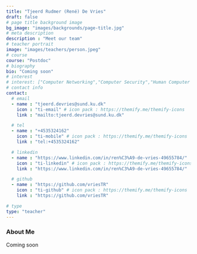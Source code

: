 ```yaml
---
title: "Tjeerd Rudmer (René) De Vries"
draft: false
# page title background image
bg_image: "images/backgrounds/page-title.jpg"
# meta description
description : "Meet our team"
# teacher portrait
image: "images/teachers/person.jpeg"
# course
course: "Postdoc"
# biography
bio: "Coming soon"
# interest
# interest: ["Computer Networking","Computer Security","Human Computer Interfacing"]
# contact info
contact:
  # email
  - name : "tjeerd.devries@sund.ku.dk"
    icon : "ti-email" # icon pack : https://themify.me/themify-icons
    link : "mailto:tjeerd.devries@sund.ku.dk"

  # tel
  - name : "+4535324162"
    icon : "ti-mobile" # icon pack : https://themify.me/themify-icons
    link : "tel:+4535324162"

  # linkedin
  - name : "https://www.linkedin.com/in/ren%C3%A9-de-vries-49655784/"
    icon : "ti-linkedin" # icon pack : https://themify.me/themify-icons
    link : "https://www.linkedin.com/in/ren%C3%A9-de-vries-49655784/"

  # github
  - name : "https://github.com/vriesTR"
    icon : "ti-github" # icon pack : https://themify.me/themify-icons
    link : "https://github.com/vriesTR"

# type
type: "teacher"
---
```


### About Me

Coming soon